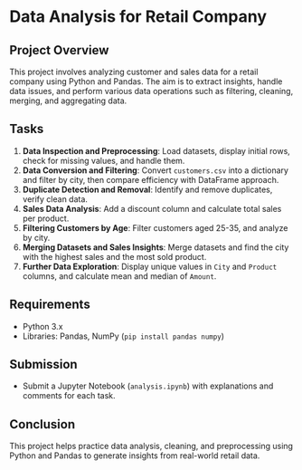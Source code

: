 # Data Analysis for Retail Company

## Project Overview
This project involves analyzing customer and sales data for a retail company using Python and Pandas. The aim is to extract insights, handle data issues, and perform various data operations such as filtering, cleaning, merging, and aggregating data.

## Tasks
1. **Data Inspection and Preprocessing**: Load datasets, display initial rows, check for missing values, and handle them.
2. **Data Conversion and Filtering**: Convert `customers.csv` into a dictionary and filter by city, then compare efficiency with DataFrame approach.
3. **Duplicate Detection and Removal**: Identify and remove duplicates, verify clean data.
4. **Sales Data Analysis**: Add a discount column and calculate total sales per product.
5. **Filtering Customers by Age**: Filter customers aged 25-35, and analyze by city.
6. **Merging Datasets and Sales Insights**: Merge datasets and find the city with the highest sales and the most sold product.
7. **Further Data Exploration**: Display unique values in `City` and `Product` columns, and calculate mean and median of `Amount`.

## Requirements
- Python 3.x
- Libraries: Pandas, NumPy (`pip install pandas numpy`)

## Submission
- Submit a Jupyter Notebook (`analysis.ipynb`) with explanations and comments for each task.

## Conclusion
This project helps practice data analysis, cleaning, and preprocessing using Python and Pandas to generate insights from real-world retail data.
